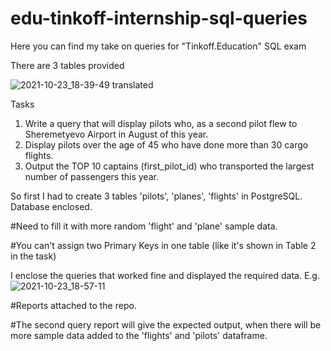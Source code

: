 # edu-tinkoff-internship-sql-queries
Here you can find my take on queries for "Tinkoff.Education" SQL exam

There are 3 tables provided

![2021-10-23_18-39-49 translated](https://user-images.githubusercontent.com/75316836/138552888-d38ac51a-328e-468f-8914-6b6455f53b68.jpg)

Tasks
1. Write a query that will display pilots who, as a second pilot flew to Sheremetyevo Airport in August of this year.
2. Display pilots over the age of 45 who have done more than 30 cargo flights.
3. Output the TOP 10 captains (first_pilot_id) who transported the largest number of passengers this year.

So first I had to create 3 tables 'pilots', 'planes', 'flights' in PostgreSQL. Database enclosed.

#Need to fill it with more random 'flight' and 'plane' sample data.

#You can't assign two Primary Keys in one table (like it's shown in Table 2 in the task)

I enclose the queries that worked fine and displayed the required data. E.g.
![2021-10-23_18-57-11](https://user-images.githubusercontent.com/75316836/138553360-82da693f-9254-40b9-991d-ab8362119095.png)

#Reports attached to the repo.

#The second query report will give the expected output, when there will be more sample data added to the 'flights' and 'pilots' dataframe.
